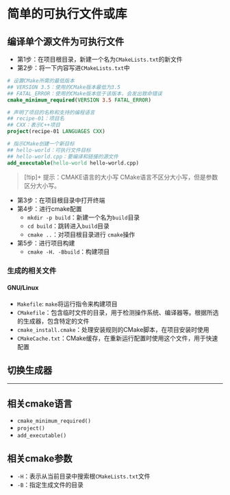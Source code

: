 # 简单的可执行文件或库

## 编译单个源文件为可执行文件

- 第1步：在项目根目录，新建一个名为`CMakeLists.txt`的新文件
- 第2步：将一下内容写进`CMakeLists.txt`中
```CMAKE
# 设置CMake所需的最低版本
## VERSION 3.5：使用的CMake版本最低为3.5
## FATAL_ERROR：使用的CMake版本低于该版本，会发出致命错误
cmake_minimum_required(VERSION 3.5 FATAL_ERROR)

# 声明了项目的名称和支持的编程语言
## recipe-01：项目名
## CXX：表示C++项目
project(recipe-01 LANGUAGES CXX)

# 指示CMake创建一个新目标
## hello-world：可执行文件目标
## hello-world.cpp：要编译和链接的源文件
add_executable(hello-world hello-world.cpp)
```

>[!tip]+ 提示：CMAKE语言的大小写
> CMake语言不区分大小写，但是参数区分大小写。


- 第3步：在项目根目录中打开终端
- 第4步：进行cmake配置
	- `mkdir -p build`：新建一个名为`build`目录
	- `cd build`：跳转进入`build`目录
	- `cmake ..`：对项目根目录进行 `cmake`操作
- 第5步：进行项目构建
	- `cmake -H. -Bbuild`：构建项目

### 生成的相关文件

#### GNU/Linux
- `Makefile`: `make`将运行指令来构建项目
- `CMakefile`：包含临时文件的目录，用于检测操作系统、编译器等。根据所选的生成器，包含特定的文件
- `cmake_install.cmake`：处理安装规则的CMake脚本，在项目安装时使用
- `CMakeCache.txt`：CMake缓存，在重新运行配置时使用这个文件，用于快速配置

## 切换生成器


---

## 相关cmake语言

- `cmake_minimum_required()`
- `project()`
- `add_executable()`

## 相关cmake参数

- `-H`：表示从当前目录中搜索根`CMakeLists.txt`文件
- `-B`：指定生成文件的目录
